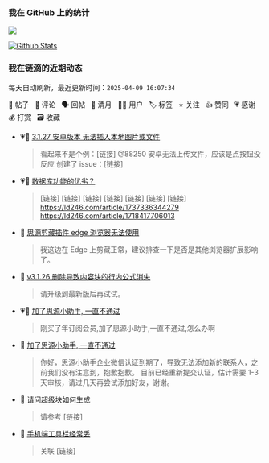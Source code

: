 
### 我在 GitHub 上的统计

<a title="Hits" target="_blank" href="https://github.com/88250/88250"><img src="https://hits.b3log.org/88250/88250.svg"></a>

[![Github Stats](https://github-readme-stats.vercel.app/api?username=88250&theme=tokyonight&show_icons=true)](https://github.com/88250)

<!--events start -->

### 我在链滴的近期动态

每天自动刷新，最近更新时间：`2025-04-09 16:07:34`

📝 帖子 &nbsp; 💬 评论 &nbsp; 🗣 回帖 &nbsp; 🌙 清月 &nbsp; 👨‍💻 用户 &nbsp; 🏷️ 标签 &nbsp; ⭐️ 关注 &nbsp; 👍 赞同 &nbsp; 💗 感谢 &nbsp; 💰 打赏 &nbsp; 🗃 收藏

* 💗💬 [3.1.27 安卓版本 无法插入本地图片或文件](https://ld246.com/article/1744121644643/comment/1744124238089#comments)

  > 看起来不是个例：[链接] @88250 安卓无法上传文件，应该是点按钮没反应 创建了 issue：[链接]
* 💗💬 [数据库功能的优劣？](https://ld246.com/article/1744171314503/comment/1744172373586#comments)

  > [链接] [链接] [链接] [链接] [链接] [链接] [链接] https://ld246.com/article/1737336344279 https://ld246.com/article/1718417706013
* 💬 [思源剪藏插件 edge 浏览器无法使用](https://ld246.com/article/1744091171140/comment/1744101355970#comments)

  > 我这边在 Edge 上剪藏正常，建议排查一下是否是其他浏览器扩展影响了。
* 💬 [v3.1.26 删除导致内容块的行内公式消失](https://ld246.com/article/1744099796089/comment/1744099931637#comments)

  > 请升级到最新版后再试试。
* 💗📝 [加了思源小助手, 一直不通过](https://ld246.com/article/1744084164128)

  > 刚买了年订阅会员,加了思源小助手,一直不通过,怎么办啊
* 💬 [加了思源小助手, 一直不通过](https://ld246.com/article/1744084164128/comment/1744099085208#comments)

  > 你好，思源小助手企业微信认证到期了，导致无法添加新的联系人，之前我们没有注意到，抱歉抱歉。 目前已经重新提交认证，估计需要 1-3 天审核，请过几天再尝试添加好友，谢谢。
* 💬 [请问超级块如何生成](https://ld246.com/article/1744021467582/comment/1744021629272#comments)

  > 请参考 [链接]
* 💬 [手机端工具栏经常丢](https://ld246.com/article/1743212144575/comment/1743996787610#comments)

  > 关联 [链接]


<!--events end -->
